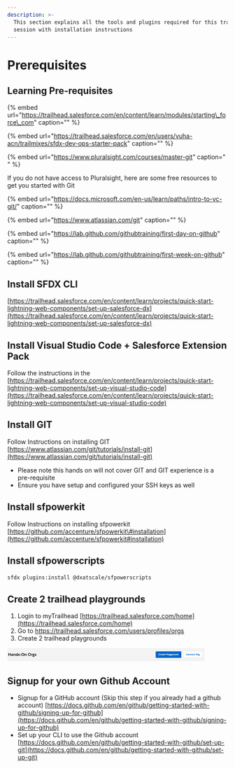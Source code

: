 ```yaml
---
description: >-
  This section explains all the tools and plugins required for this training
  session with installation instructions
---
```


# Prerequisites

## Learning Pre-requisites

{% embed url="https://trailhead.salesforce.com/en/content/learn/modules/starting\_force\_com" caption="" %}

{% embed url="https://trailhead.salesforce.com/en/users/vuha-acn/trailmixes/sfdx-dev-ops-starter-pack" caption="" %}

{% embed url="https://www.pluralsight.com/courses/master-git" caption=" " %}

If you do not have access to Pluralsight, here are some free resources to get you started with Git

{% embed url="https://docs.microsoft.com/en-us/learn/paths/intro-to-vc-git/" caption="" %}

{% embed url="https://www.atlassian.com/git" caption="" %}

{% embed url="https://lab.github.com/githubtraining/first-day-on-github" caption="" %}

{% embed url="https://lab.github.com/githubtraining/first-week-on-github" caption="" %}

## Install SFDX CLI <a id="user-content-1.-sfdx-cli"></a>

[https://trailhead.salesforce.com/en/content/learn/projects/quick-start-lightning-web-components/set-up-salesforce-dx](https://trailhead.salesforce.com/en/content/learn/projects/quick-start-lightning-web-components/set-up-salesforce-dx)

## Install Visual Studio Code + Salesforce Extension Pack <a id="user-content-2.-install-visual-studio-code-%2B-salesforce-extension-pack"></a>

Follow the instructions in the [https://trailhead.salesforce.com/en/content/learn/projects/quick-start-lightning-web-components/set-up-visual-studio-code](https://trailhead.salesforce.com/en/content/learn/projects/quick-start-lightning-web-components/set-up-visual-studio-code)

## Install GIT <a id="user-content-3.-install-git"></a>

Follow Instructions on installing GIT  
[https://www.atlassian.com/git/tutorials/install-git](https://www.atlassian.com/git/tutorials/install-git)

* Please note this hands on will not cover GIT and GIT experience is a pre-requisite
* Ensure you have setup and configured your SSH keys as well

## Install sfpowerkit <a id="user-content-4.-install-sfpowerkit"></a>

Follow Instructions on installing sfpowerkit  
[https://github.com/accenture/sfpowerkit\#installation](https://github.com/accenture/sfpowerkit#installation)

## Install sfpowerscripts

```text
sfdx plugins:install @dxatscale/sfpowerscripts
```

## Create 2 trailhead playgrounds <a id="user-content-5.--create-2-trailhead-playgrounds"></a>

1. Login to myTrailhead [https://trailhead.salesforce.com/home](https://trailhead.salesforce.com/home) 
2. Go to [https://trailhead.salesforce.com/users/profiles/orgs ](https://trailhead.salesforce.com/users/profiles/orgs%20) 
3. Create 2 trailhead playgrounds

![](../.gitbook/assets/image%20%288%29%20%281%29%20%281%29%20%281%29%20%281%29.png)

## Signup for your own Github Account <a id="user-content-6.--signup-for-your-own-github-account%2C-ignore-if-you-already-have-one"></a>

* Signup for a GitHub account \(Skip this step if you already had a github account\)  [https://docs.github.com/en/github/getting-started-with-github/signing-up-for-github](https://docs.github.com/en/github/getting-started-with-github/signing-up-for-github) 
* Set up your CLI to use the Github account [https://docs.github.com/en/github/getting-started-with-github/set-up-git](https://docs.github.com/en/github/getting-started-with-github/set-up-git) 

